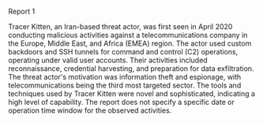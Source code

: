 
Report 1

Tracer Kitten, an Iran-based threat actor, was first seen in April 2020 conducting malicious activities against a telecommunications company in the Europe, Middle East, and Africa (EMEA) region. The actor used custom backdoors and SSH tunnels for command and control (C2) operations, operating under valid user accounts. Their activities included reconnaissance, credential harvesting, and preparation for data exfiltration. The threat actor's motivation was information theft and espionage, with telecommunications being the third most targeted sector. The tools and techniques used by Tracer Kitten were novel and sophisticated, indicating a high level of capability. The report does not specify a specific date or operation time window for the observed activities.



